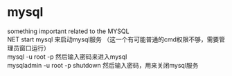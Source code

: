 # mysql
something important related to the MYSQL  
NET start mysql 来启动mysql服务 （这一个有可能普通的cmd权限不够，需要管理员窗口运行）   
mysql -u root -p 然后输入密码来进入mysql    
mysqladmin -u root -p shutdown 然后输入密码，用来关闭mysql服务    
